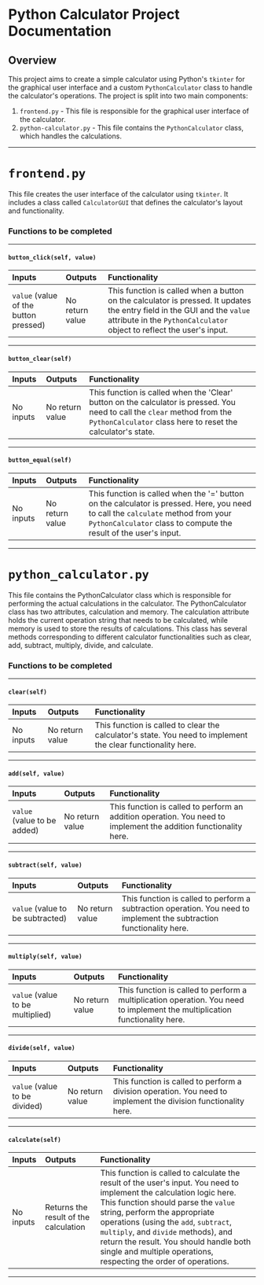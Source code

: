 # Python Calculator Project Documentation

## Overview

This project aims to create a simple calculator using Python's `tkinter` for the graphical user interface and a custom `PythonCalculator` class to handle the calculator's operations. The project is split into two main components:

1. `frontend.py` - This file is responsible for the graphical user interface of the calculator.
2. `python-calculator.py` - This file contains the `PythonCalculator` class, which handles the calculations.

---

# `frontend.py`

This file creates the user interface of the calculator using `tkinter`. It includes a class called `CalculatorGUI` that defines the calculator's layout and functionality.

### Functions to be completed

---

#### `button_click(self, value)`

| Inputs | Outputs | Functionality |
| :----- | :------ | :------------ |
| `value` (value of the button pressed) | No return value | This function is called when a button on the calculator is pressed. It updates the entry field in the GUI and the `value` attribute in the `PythonCalculator` object to reflect the user's input. |

---

#### `button_clear(self)`

| Inputs | Outputs | Functionality |
| :----- | :------ | :------------ |
| No inputs | No return value | This function is called when the 'Clear' button on the calculator is pressed. You need to call the `clear` method from the `PythonCalculator` class here to reset the calculator's state. |

---

#### `button_equal(self)`

| Inputs | Outputs | Functionality |
| :----- | :------ | :------------ |
| No inputs | No return value | This function is called when the '=' button on the calculator is pressed. Here, you need to call the `calculate` method from your `PythonCalculator` class to compute the result of the user's input. |

---

# `python_calculator.py`

This file contains the PythonCalculator class which is responsible for performing the actual calculations in the calculator. The PythonCalculator class has two attributes, calculation and memory. The calculation attribute holds the current operation string that needs to be calculated, while memory is used to store the results of calculations. This class has several methods corresponding to different calculator functionalities such as clear, add, subtract, multiply, divide, and calculate.

### Functions to be completed

---

#### `clear(self)`

| Inputs | Outputs | Functionality |
| :----- | :------ | :------------ |
| No inputs | No return value | This function is called to clear the calculator's state. You need to implement the clear functionality here. |

---

#### `add(self, value)`

| Inputs | Outputs | Functionality |
| :----- | :------ | :------------ |
| `value` (value to be added) | No return value | This function is called to perform an addition operation. You need to implement the addition functionality here. |

---

#### `subtract(self, value)`

| Inputs | Outputs | Functionality |
| :----- | :------ | :------------ |
| `value` (value to be subtracted) | No return value | This function is called to perform a subtraction operation. You need to implement the subtraction functionality here. |

---

#### `multiply(self, value)`

| Inputs | Outputs | Functionality |
| :----- | :------ | :------------ |
| `value` (value to be multiplied) | No return value | This function is called to perform a multiplication operation. You need to implement the multiplication functionality here. |

---

#### `divide(self, value)`

| Inputs | Outputs | Functionality |
| :----- | :------ | :------------ |
| `value` (value to be divided) | No return value | This function is called to perform a division operation. You need to implement the division functionality here. |

---

#### `calculate(self)`

| Inputs | Outputs | Functionality |
| :----- | :------ | :------------ |
| No inputs | Returns the result of the calculation | This function is called to calculate the result of the user's input. You need to implement the calculation logic here. This function should parse the `value` string, perform the appropriate operations (using the `add`, `subtract`, `multiply`, and `divide` methods), and return the result. You should handle both single and multiple operations, respecting the order of operations. |

---